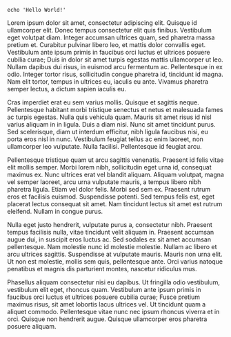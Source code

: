 <!--
.. title: Hello World!
.. slug: hello-world
.. date: 2024-11-13 22:57:40 UTC+01:00
.. tags: hello
.. category: 
.. link: 
.. description:  It has to start somewhere, right?
.. type: text
-->

```shell
echo 'Hello World!'
```

Lorem ipsum dolor sit amet, consectetur adipiscing elit. Quisque id ullamcorper elit. Donec tempus
consectetur elit quis finibus. Vestibulum eget volutpat diam. Integer accumsan ultrices quam, sed
pharetra massa pretium et. Curabitur pulvinar libero leo, et mattis dolor convallis eget. Vestibulum
ante ipsum primis in faucibus orci luctus et ultrices posuere cubilia curae; Duis in dolor sit amet
turpis egestas mattis ullamcorper ut leo. Nullam dapibus dui risus, in euismod arcu fermentum ac.
Pellentesque in ex odio. Integer tortor risus, sollicitudin congue pharetra id, tincidunt id magna.
Nam elit tortor, tempus in ultrices eu, iaculis eu ante. Vivamus pharetra semper lectus, a dictum
sapien iaculis eu.

Cras imperdiet erat eu sem varius mollis. Quisque et sagittis neque. Pellentesque habitant morbi
tristique senectus et netus et malesuada fames ac turpis egestas. Nulla quis vehicula quam. Mauris
sit amet risus id nisl varius aliquam in in ligula. Duis a diam nisi. Nunc sit amet tincidunt purus.
Sed scelerisque, diam ut interdum efficitur, nibh ligula faucibus nisi, eu porta eros nisl in nunc.
Vestibulum feugiat tellus ac enim laoreet, non ullamcorper leo vulputate. Nulla facilisi.
Pellentesque id feugiat arcu.

Pellentesque tristique quam ut arcu sagittis venenatis. Praesent id felis vitae elit mollis semper.
Morbi lorem nibh, sollicitudin eget urna id, consequat maximus ex. Nunc ultrices erat vel blandit
aliquam. Aliquam volutpat, magna vel semper laoreet, arcu urna vulputate mauris, a tempus libero
nibh pharetra ligula. Etiam vel dolor felis. Morbi sed sem ex. Praesent rutrum eros et facilisis
euismod. Suspendisse potenti. Sed tempus felis est, eget placerat lectus consequat sit amet. Nam
tincidunt lectus sit amet est rutrum eleifend. Nullam in congue purus.

Nulla eget justo hendrerit, vulputate purus a, consectetur nibh. Praesent tempus facilisis nulla,
vitae tincidunt velit aliquam in. Praesent accumsan augue dui, in suscipit eros luctus ac. Sed
sodales ex sit amet accumsan pellentesque. Nam molestie nunc id molestie molestie. Nullam ac libero
et arcu ultrices sagittis. Suspendisse at vulputate mauris. Mauris non urna elit. Ut non est
molestie, mollis sem quis, pellentesque ante. Orci varius natoque penatibus et magnis dis parturient
montes, nascetur ridiculus mus.

Phasellus aliquam consectetur nisi eu dapibus. Ut fringilla odio vestibulum, vestibulum elit eget,
rhoncus quam. Vestibulum ante ipsum primis in faucibus orci luctus et ultrices posuere cubilia
curae; Fusce pretium maximus risus, sit amet lobortis lacus ultrices vel. Ut tincidunt quam a
aliquet commodo. Pellentesque vitae nunc nec ipsum rhoncus viverra et in orci. Quisque non hendrerit
augue. Quisque ullamcorper eros pharetra posuere aliquam.
